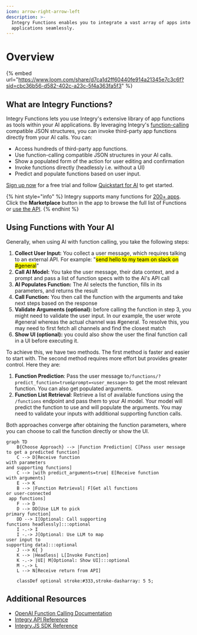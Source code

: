 ```yaml
---
icon: arrow-right-arrow-left
description: >-
  Integry Functions enables you to integrate a vast array of apps into your AI
  applications seamlessly.
---
```


# Overview

{% embed url="https://www.loom.com/share/d7ca1d2ff60440fe914a21345e7c3c6f?sid=cbc36b56-d582-402c-a23c-5f4a363fa5f3" %}

## What are Integry Functions?

Integry Functions lets you use Integry's extensive library of app functions as tools within your AI applications. By leveraging Integry's [function-calling](https://platform.openai.com/docs/guides/function-calling) compatible JSON structures, you can invoke third-party app functions directly from your AI calls. You can:

* Access hundreds of third-party app functions.
* Use function-calling compatible JSON structures in your AI calls.
* Show a populated form of the action for user editing and confirmation
* Invoke functions directly (headlessly i.e. without a UI)&#x20;
* Predict and populate functions based on user input.

[Sign up now](https://app.integry.io/accounts/register/v3/signup/?product=functions) for a free trial and follow [Quickstart for AI](quickstart-for-ai.md) to get started.

{% hint style="info" %}
Integry supports many functions for [200+ apps](https://www.integry.ai/apps). Click the **Marketplace** button in the app to browse the full list of Functions or [use the API](https://integry.gitbook.io/integry-docs/apis-and-sdks/api-reference#list-all-functions).
{% endhint %}

## Using Functions with Your AI

Generally, when using AI with function calling, you take the following steps:

1. **Collect User Input:** You collect a user message, which requires talking to an external API. For example: "<mark style="background-color:yellow;">send hello to my team on slack on #general</mark>"&#x20;
2. **Call AI Model:** You take the user message, their data context, and a prompt and pass a list of function specs with to the AI's API call
3. **AI Populates Function:** The AI selects the function, fills in its parameters, and returns the result
4. **Call Function:** You then call the function with the arguments and take next steps based on the response
5. **Validate Arguments (optional):** before calling the function in step 3, you might need to validate the user input. In our example, the user wrote #general whereas the actual channel was #general. To resolve this, you may need to first fetch all channels and find the closest match
6. **Show UI (optional):** you could also show the user the final function call in a UI before executing it.&#x20;

To achieve this, we have two methods. The first method is faster and easier to start with. The second method requires more effort but provides greater control. Here they are:

1. **Function Prediction**: Pass the user message to`/functions/?predict_function=true&prompt=<user_message>` to get the most relevant function. You can also get populated arguments.
2. **Function List Retrieval**: Retrieve a list of available functions using the `/functions` endpoint and pass them to your AI model. Your model will predict the function to use and will populate the arguments. You may need to validate your inputs with additional supporting function calls.

Both approaches converge after obtaining the function parameters, where you can choose to call the function directly or show  the UI.

```mermaid
graph TD
    B{Choose Approach} --> |Function Prediction| C[Pass user message
to get a predicted function]
    C --> D[Receive function 
with parameters 
and supporting functions]
    C --> |with predict_arguments=true| E[Receive function 
with arguments]
    E --> K
    B --> |Function Retrieval| F[Get all functions 
or user-connected
 app functions]
    F --> D
    D --> DD[Use LLM to pick 
primary function]
    DD --> I[Optional: Call supporting 
functions headlessly]:::optional
    I -.-> I
    I -.-> J[Optional: Use LLM to map 
user input to 
supporting data]:::optional
    J --> K{ }
    K --> |Headless| L[Invoke Function]
    K -.-> |UI| M[Optional: Show UI]:::optional
    M -.-> L
    L --> N[Receive return from API]

    classDef optional stroke:#333,stroke-dasharray: 5 5;

```

## Additional Resources

* [OpenAI Function Calling Documentation](https://platform.openai.com/docs/guides/function-calling)
* [Integry API Reference](../apis-and-sdks/api-reference.md)
* [Integry.JS SDK Reference](../apis-and-sdks/js-sdk-reference/)

